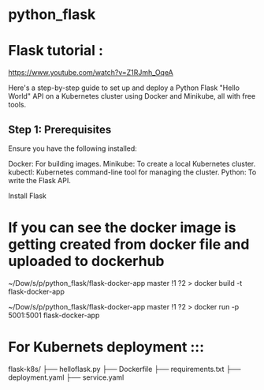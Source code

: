 <!-- Here's a step-by-step guide to set up and deploy a Python Flask "Hello World" API on a Kubernetes cluster using Docker and Minikube, all with free tools. -->


# python_flask

# Flask tutorial :

https://www.youtube.com/watch?v=Z1RJmh_OqeA

Here's a step-by-step guide to set up and deploy a Python Flask "Hello World" API on a Kubernetes cluster using Docker and Minikube, all with free tools.

## Step 1: Prerequisites
Ensure you have the following installed:

Docker: For building images.
Minikube: To create a local Kubernetes cluster.
kubectl: Kubernetes command-line tool for managing the cluster.
Python: To write the Flask API.

Install Flask
<!-- https://minikube.sigs.k8s.io/docs/start/?arch=%2Fmacos%2Farm64%2Fstable%2Fbinary+download

curl -LO https://github.com/kubernetes/minikube/releases/latest/download/minikube-darwin-arm64
sudo install minikube-darwin-arm64 /usr/local/bin/minikube

~/Downloads/start_wroking_from_here/python_project_ci_cd > minikube start 

~/Downloads/start_wroking_from_here/python_project_ci_cd > minikube status
~/Dow/start_wroking_from_here/python_project_ci_cd > kubectl version



![alt text](image.png)
flask installed in my local ------->
<!-- python3 -m pip install flask
--->

# If you can see the docker image is getting created from docker file and uploaded to dockerhub
~/Dow/s/p/python_flask/flask-docker-app master !1 ?2 > docker build -t flask-docker-app

~/Dow/s/p/python_flask/flask-docker-app master !1 ?2 > docker run -p 5001:5001 flask-docker-app    


# For Kubernets deployment :::
flask-k8s/
├── helloflask.py
├── Dockerfile
├── requirements.txt
├── deployment.yaml
├── service.yaml


